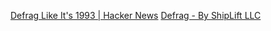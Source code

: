 
[Defrag Like It's 1993 | Hacker News](https://news.ycombinator.com/item?id=29585654)
[Defrag - By ShipLift LLC](https://defrag.shiplift.dev/)
